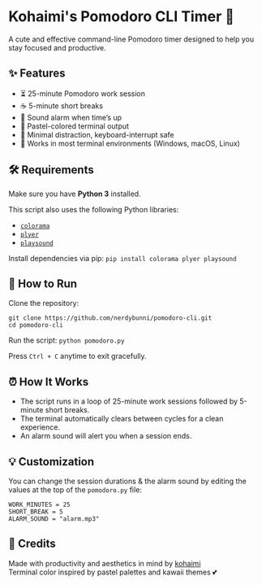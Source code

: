 # Kohaimi's Pomodoro CLI Timer 🍭

A cute and effective command-line Pomodoro timer designed to help you stay focused and productive.

## ✨ Features
- ⏳ 25-minute Pomodoro work session
- ☕ 5-minute short breaks
- 🔔 Sound alarm when time’s up
- 🎨 Pastel-colored terminal output
- 🧠 Minimal distraction, keyboard-interrupt safe
- 📱 Works in most terminal environments (Windows, macOS, Linux)

## 🛠️ Requirements
Make sure you have **Python 3** installed.

This script also uses the following Python libraries:
- [`colorama`](https://pypi.org/project/colorama/) 
- [`plyer`](https://pypi.org/project/plyer/) 
- [`playsound`](https://pypi.org/project/playsound/) 

Install dependencies via pip:
`pip install colorama plyer playsound`

## 🚀 How to Run
Clone the repository:
```
git clone https://github.com/nerdybunni/pomodoro-cli.git
cd pomodoro-cli
```
Run the script:
`python pomodoro.py`

Press `Ctrl + C` anytime to exit gracefully.

## ⏰ How It Works
- The script runs in a loop of 25-minute work sessions followed by 5-minute short breaks.
- The terminal automatically clears between cycles for a clean experience.
- An alarm sound will alert you when a session ends.

## 💡 Customization
You can change the session durations & the alarm sound by editing the values at the top of the `pomodoro.py` file:
```
WORK_MINUTES = 25
SHORT_BREAK = 5
ALARM_SOUND = "alarm.mp3"
```

## 🧸 Credits
Made with productivity and aesthetics in mind by [kohaimi](https://github.com/kohaimi)<br>
Terminal color inspired by pastel palettes and kawaii themes 💕
